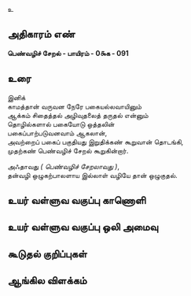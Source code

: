 உ


## அதிகாரம் எண்

**பெண்வழிச் சேறல் - பாயிரம் - 0௯க - 091**

## உரை

இனிக்  
காமத்தான் வருவன நேரே பகையல்லவாயினும்  
ஆக்கம் சிதைத்தல் அழிவுதலைத் தருதல் என்னும்  
தொழில்களால் பகையோடு ஒத்தலின்  
பகைப்பாற்படுவனவாம் ஆகலான்,  
அவற்றைப் பகைப் பகுதியது இறுதிக்கண் கூறுவான் தொடங்கி,  
முதற்கண் பெண்வழிச் சேறல் கூறுகின்றார்.  

அஃதாவது _( பெண்வழிச் சேறலாவது )_,  
தன்வழி ஒழுகற்பாலளாய இல்லாள் வழியே தான் ஒழுகுதல்.

## உயர் வள்ளுவ வகுப்பு காணொளி


## உயர் வள்ளுவ வகுப்பு ஒலி அமைவு 


## கூடுதல் குறிப்புகள்


## ஆங்கில விளக்கம்

